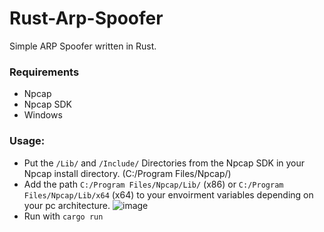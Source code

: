 # Rust-Arp-Spoofer
Simple ARP Spoofer written in Rust.
### Requirements
- Npcap
- Npcap SDK
- Windows
### Usage:
- Put the ```/Lib/``` and ```/Include/``` Directories from the Npcap SDK in your Npcap install directory. (C:/Program Files/Npcap/)
- Add the path ```C:/Program Files/Npcap/Lib/``` (x86) or ```C:/Program Files/Npcap/Lib/x64``` (x64) to your envoirment variables depending on your pc architecture.
![image](https://github.com/user-attachments/assets/bc545f97-2c1b-4b84-8a8a-bd6201feaf67)
- Run with ```cargo run```
